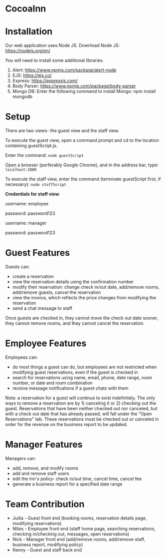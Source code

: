 # CocoaInn

# Installation
Our web application uses Node JS.
Download Node JS: https://nodejs.org/en/

You will need to install some additional libraries.
1. Alert: https://www.npmjs.com/package/alert-node
2. EJS: https://ejs.co/
3. Express: https://expressjs.com/
4. Body Parser: https://www.npmjs.com/package/body-parser
5. Mongo DB: Enter the following command to install Mongo:
  npm install mongodb

# Setup
There are two views- the guest view and the staff view.

To execute the guest view, open a command prompt and cd to the location containing guestScript.js.

Enter the command:
`node guestScript`

Open a browser (perferably Google Chrome), and in the address bar, type:
`localhost:3000`

To execute the staff view, enter the command (terminate guestScript first, if necessary):
`node staffScript`

**Credentials for staff view**:

username: employee

password: password123

username: manager

password: password123

# Guest Features
Guests can:
- create a reservation
- view the reservation details using the confirmation number
- modify their reservation: change check in/out date, add/remove rooms, add/remove guests, cancel the reservation
- view the invoice, which reflects the price changes from modifying the reservation
- send a chat message to staff

Once guests are checked in, they cannot move the check out date sooner, they cannot remove rooms, and they cannot cancel the reservation.

# Employee Features
Employees can:
- do most things a guest can do, but employees are not restricted when modifying guest reservations, even if the guest is checked in
- search for reservations using name, email, phone, date range, room number, or date and room combination
- receive message notifications if a guest chats with them

Note: a reservation for a guest will continue to exist indefinitely. The only ways to remove a reservation are by 1) canceling it or 2) checking out the guest. Reservations that have been neither checked out nor canceled, but with a check out date that has already passed, will fall under the "Open Reservations" tab. These reservations must be checked out or canceled in order for the revenue on the business report to be updated.

# Manager Features
Managers can:
- add, remove, and modify rooms
- add and remove staff users
- edit the Inn's policy- check in/out time, cancel time, cancel fee
- generate a business report for a specified date range

# Team Contribution
- Juilia - Guest front end (booking rooms, reservation details page, modifying reservations)
- Miles - Employee front end (staff home page, searching reservations, checking in/checking out, messages, open reservations)
- Nick - Manager front end (add/remove rooms, add/remove staff, business report, modifying policy)
- Kenny - Guest and staff back end
